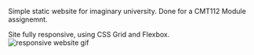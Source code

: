 
Simple static website for imaginary university. 
Done for a CMT112 Module assignemnt. 

Site fully responsive, using CSS Grid and Flexbox.
<br>
![responsive website gif](/responsive.gif)